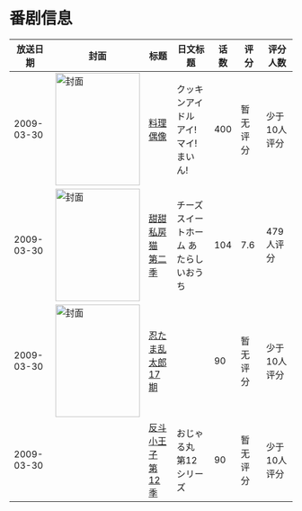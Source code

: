 # 番剧信息

|放送日期|封面|标题|日文标题|话数|评分|评分人数|
|---|---|---|---|---|---|---|
|2009-03-30|<img src="//lain.bgm.tv/pic/cover/c/ba/30/3639_PYZ2q.jpg" alt="封面" style="width:150px;height:200px;object-fit:cover;">|[料理偶像](https://bangumi.tv/subject/3639)|クッキンアイドル アイ!マイ!まいん!|400|暂无评分|少于10人评分|
|2009-03-30|<img src="//lain.bgm.tv/pic/cover/c/30/0d/3642_y2cY8.jpg" alt="封面" style="width:150px;height:200px;object-fit:cover;">|[甜甜私房猫 第二季](https://bangumi.tv/subject/3642)|チーズスイートホーム あたらしいおうち|104|7.6|479人评分|
|2009-03-30|<img src="//lain.bgm.tv/pic/cover/c/76/2c/161695_N71Ek.jpg" alt="封面" style="width:150px;height:200px;object-fit:cover;">|[忍たま乱太郎 17期](https://bangumi.tv/subject/161695)||90|暂无评分|少于10人评分|
|2009-03-30||[反斗小王子 第12季](https://bangumi.tv/subject/416189)|おじゃる丸 第12シリーズ|90|暂无评分|少于10人评分|
